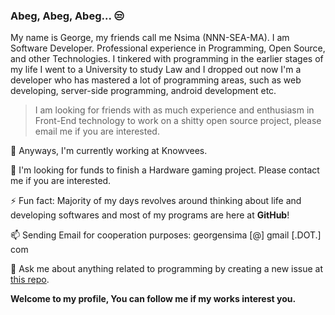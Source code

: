 ### Abeg, Abeg, Abeg... 😒

My name is George, my friends call me Nsima (NNN-SEA-MA). I am Software Developer. Professional experience in Programming, Open Source, and other Technologies. I tinkered with programming in the earlier stages of my life I went to a University to study Law and I dropped out now I'm a developer who has mastered a lot of programming areas, such as web developing, server-side programming, android development etc.


> I am looking for friends with as much experience and enthusiasm in Front-End technology to work on a shitty open source  project, please email me if you are interested.

 🔭 Anyways, I'm currently working at Knowvees.

 👯 I'm looking for funds to finish a Hardware gaming project. Please contact me if you are interested.

 ⚡ Fun fact: Majority of my days revolves around thinking about life and developing softwares and most of my programs are here at **GitHub**!
  
 📫 Sending Email for cooperation purposes: georgensima [@] gmail [.DOT.] com
 
 💬 Ask me about anything related to programming by creating a new issue at [this repo](https://github.com/Nsima/Nsima/issues/new?assignees=&labels=question&template=custom.md&title=Question%3A+%5BYour-Title%5D).

**Welcome to my profile, You can follow me if my works interest you.**


<!--
You found a secret! Nsima/Nsima is a ✨special ✨ repository that you can use to add a README.md to your GitHub profile. Make sure it’s public and initialize it with a README to get started.

New Nsima/Nsima is now a special repository: its README.md will appear on your profile! Send feedback. 

**Nsima/Nsimax** is a ✨ _special_ ✨ repository because its `README.md` (this file) appears on your GitHub profile.
Here are some ideas to get you started:
- 🔭 I’m currently working on ...
- 🌱 I’m currently learning ...
- 👯 I’m looking to collaborate on ...
- 🤔 I’m looking for help with ...
- 💬 Ask me about ...
- 📫 How to reach me: ...
- 😄 Pronouns: ...
- ⚡ Fun fact: ...
-->
